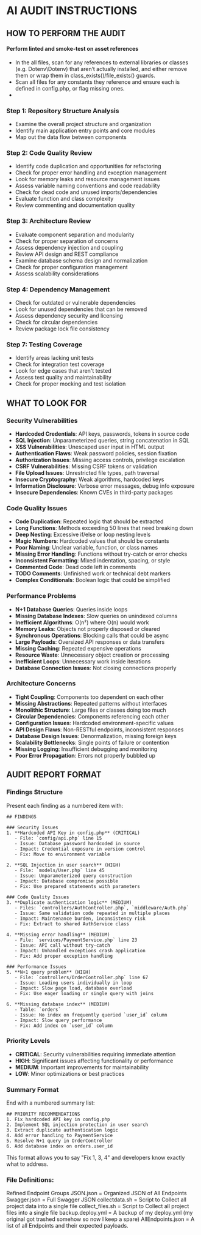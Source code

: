 # AI AUDIT INSTRUCTIONS

## HOW TO PERFORM THE AUDIT
#### Perform linted and smoke-test on asset references
- In the all files, scan for any references to external libraries or classes (e.g. Dotenv\Dotenv) that aren’t actually installed, and either remove them or wrap them in class_exists()/file_exists() guards.
- Scan all files for any constants they reference and ensure each is defined in config.php, or flag missing ones.
- 
### Step 1: Repository Structure Analysis
- Examine the overall project structure and organization
- Identify main application entry points and core modules
- Map out the data flow between components

### Step 2: Code Quality Review
- Identify code duplication and opportunities for refactoring
- Check for proper error handling and exception management
- Look for memory leaks and resource management issues
- Assess variable naming conventions and code readability
- Check for dead code and unused imports/dependencies
- Evaluate function and class complexity
- Review commenting and documentation quality

### Step 3: Architecture Review
- Evaluate component separation and modularity
- Check for proper separation of concerns
- Assess dependency injection and coupling
- Review API design and REST compliance
- Examine database schema design and normalization
- Check for proper configuration management
- Assess scalability considerations

### Step 4: Dependency Management
- Check for outdated or vulnerable dependencies
- Look for unused dependencies that can be removed
- Assess dependency security and licensing
- Check for circular dependencies
- Review package lock file consistency

### Step 7: Testing Coverage
- Identify areas lacking unit tests
- Check for integration test coverage
- Look for edge cases that aren't tested
- Assess test quality and maintainability
- Check for proper mocking and test isolation

## WHAT TO LOOK FOR

### Security Vulnerabilities
- **Hardcoded Credentials**: API keys, passwords, tokens in source code
- **SQL Injection**: Unparameterized queries, string concatenation in SQL
- **XSS Vulnerabilities**: Unescaped user input in HTML output
- **Authentication Flaws**: Weak password policies, session fixation
- **Authorization Issues**: Missing access controls, privilege escalation
- **CSRF Vulnerabilities**: Missing CSRF tokens or validation
- **File Upload Issues**: Unrestricted file types, path traversal
- **Insecure Cryptography**: Weak algorithms, hardcoded keys
- **Information Disclosure**: Verbose error messages, debug info exposure
- **Insecure Dependencies**: Known CVEs in third-party packages

### Code Quality Issues
- **Code Duplication**: Repeated logic that should be extracted
- **Long Functions**: Methods exceeding 50 lines that need breaking down
- **Deep Nesting**: Excessive if/else or loop nesting levels
- **Magic Numbers**: Hardcoded values that should be constants
- **Poor Naming**: Unclear variable, function, or class names
- **Missing Error Handling**: Functions without try-catch or error checks
- **Inconsistent Formatting**: Mixed indentation, spacing, or style
- **Commented Code**: Dead code left in comments
- **TODO Comments**: Unfinished work or technical debt markers
- **Complex Conditionals**: Boolean logic that could be simplified

### Performance Problems
- **N+1 Database Queries**: Queries inside loops
- **Missing Database Indexes**: Slow queries on unindexed columns
- **Inefficient Algorithms**: O(n²) where O(n) would work
- **Memory Leaks**: Objects not properly disposed or cleared
- **Synchronous Operations**: Blocking calls that could be async
- **Large Payloads**: Oversized API responses or data transfers
- **Missing Caching**: Repeated expensive operations
- **Resource Waste**: Unnecessary object creation or processing
- **Inefficient Loops**: Unnecessary work inside iterations
- **Database Connection Issues**: Not closing connections properly

### Architecture Concerns
- **Tight Coupling**: Components too dependent on each other
- **Missing Abstractions**: Repeated patterns without interfaces
- **Monolithic Structure**: Large files or classes doing too much
- **Circular Dependencies**: Components referencing each other
- **Configuration Issues**: Hardcoded environment-specific values
- **API Design Flaws**: Non-RESTful endpoints, inconsistent responses
- **Database Design Issues**: Denormalization, missing foreign keys
- **Scalability Bottlenecks**: Single points of failure or contention
- **Missing Logging**: Insufficient debugging and monitoring
- **Poor Error Propagation**: Errors not properly bubbled up

## AUDIT REPORT FORMAT

### Findings Structure
Present each finding as a numbered item with:

```
## FINDINGS

### Security Issues
1. **Hardcoded API Key in config.php** (CRITICAL)
   - File: `config/api.php` line 15
   - Issue: Database password hardcoded in source
   - Impact: Credential exposure in version control
   - Fix: Move to environment variable

2. **SQL Injection in user search** (HIGH)
   - File: `models/User.php` line 45
   - Issue: Unparameterized query construction
   - Impact: Database compromise possible
   - Fix: Use prepared statements with parameters

### Code Quality Issues
3. **Duplicate authentication logic** (MEDIUM)
   - Files: `controllers/AuthController.php`, `middleware/Auth.php`
   - Issue: Same validation code repeated in multiple places
   - Impact: Maintenance burden, inconsistency risk
   - Fix: Extract to shared AuthService class

4. **Missing error handling** (MEDIUM)
   - File: `services/PaymentService.php` line 23
   - Issue: API call without try-catch
   - Impact: Unhandled exceptions crash application
   - Fix: Add proper exception handling

### Performance Issues
5. **N+1 query problem** (HIGH)
   - File: `controllers/OrderController.php` line 67
   - Issue: Loading users individually in loop
   - Impact: Slow page load, database overload
   - Fix: Use eager loading or single query with joins

6. **Missing database index** (MEDIUM)
   - Table: `orders`
   - Issue: No index on frequently queried `user_id` column
   - Impact: Slow query performance
   - Fix: Add index on `user_id` column
```

### Priority Levels
- **CRITICAL**: Security vulnerabilities requiring immediate attention
- **HIGH**: Significant issues affecting functionality or performance
- **MEDIUM**: Important improvements for maintainability
- **LOW**: Minor optimizations or best practices

### Summary Format
End with a numbered summary list:

```
## PRIORITY RECOMMENDATIONS
1. Fix hardcoded API key in config.php
2. Implement SQL injection protection in user search
3. Extract duplicate authentication logic
4. Add error handling to PaymentService
5. Resolve N+1 query in OrderController
6. Add database index on orders.user_id
```

This format allows you to say "Fix 1, 3, 4" and developers know exactly what to address.


### File Definitions:
Refined Endpoint Groups JSON.json    = Organized JSON of All Endpoints
Swagger.json                         = Full Swagger JSON
collectdata.sh                       = Script to Collect all project data into a single file
collect_files.sh                     = Script to Collect all project files into a single file
backup.deploy.yml                    = A backup of my deploy.yml (my original got trashed somehow so now I keep a spare)
AllEndpoints.json                    = A list of all Endpoints and their expected payloads.